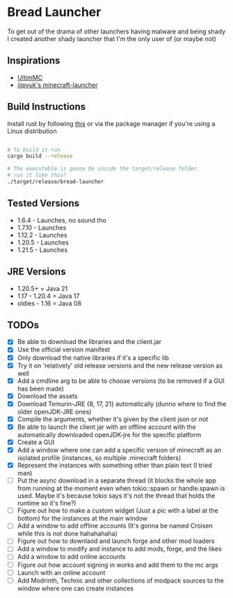 # Bread Launcher

To get out of the drama of other launchers having malware and being shady
I created another shady launcher that I'm the only user of (or maybe not)

## Inspirations

-   [UltimMC](https://github.com/UltimMC/Launcher)
-   [iiipyuk's minecraft-launcher](https://git.a2s.su/iiiypuk/minecraft-launcher)

## Build Instructions

Install rust by following [this](https://www.rust-lang.org/tools/install) or via
the package manager if you're using a Linux distribution

```sh

# To build it run
cargo build --release
```

```sh
# The executable is gonna be inside the target/release folder
# run it like this?
./target/release/bread-launcher
```

## Tested Versions

-   1.6.4  - Launches, no sound tho
-   1.7.10 - Launches
-   1.12.2 - Launches
-   1.20.5 - Launches
-   1.21.5 - Launches

## JRE Versions

-   1.20.5+         =   Java 21
-   1.17 - 1.20.4   =   Java 17
-   oldies - 1.16   =   Java 08

## TODOs

-   [x] Be able to download the libraries and the client.jar
-   [x] Use the official version manifest
-   [x] Only download the native libraries if it's a specific lib
-   [x] Try it on 'relatively' old release versions and the new release version
        as well
-   [x] Add a cmdline arg to be able to choose versions (to be removed if a GUI
        has been made)
-   [x] Download the assets
-   [x] Download Temurin-JRE {8, 17, 21} automatically (dunno where to find the
        older openJDK-JRE ones)
-   [x] Compile the arguments, whether it's given by the client json or not
-   [x] Be able to launch the client jar with an offline account with the
        automatically downloaded openJDK-jre for the specific platform
-   [x] Create a GUI
-   [x] Add a window where one can add a specific version of minecraft as an
        isolated profile (instances, so multiple .minecraft folders)
-   [x] Represent the instances with something other than plain text (I tried
        man)
-   [ ] Put the async download in a separate thread (it blocks the whole app
        from running at the moment even when tokio::spawn or handle.spawn is
        used. Maybe it's because tokio says it's not the thread that holds the
        runtime so it's fine?)
-   [ ] Figure out how to make a custom widget (Just a pic with a label at the
        bottom) for the instances at the main window
-   [ ] Add a window to add offline accounts (It's gonna be named Croisen while
        this is not done hahahahaha)
-   [ ] Figure out how to downlaod and launch forge and other mod loaders
-   [ ] Add a window to modify and instance to add mods, forge, and the likes
-   [ ] Add a window to add online accounts
-   [ ] Figure out how account signing in works and add them to the mc args
-   [ ] Launch with an online account
-   [ ] Add Modrinth, Technic and other collections of modpack sources
        to the window where one can create instances
